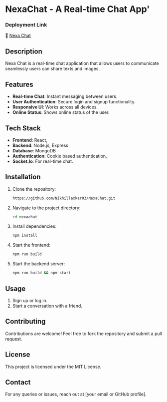 # NexaChat - A Real-time Chat App'

### **Deployment Link**  
🔗 [Nexa Chat](https://nexachat.onrender.com/)  

## Description
Nexa Chat is a real-time chat application that allows users to communicate seamlessly users can share texts and images.

## Features
- **Real-time Chat**: Instant messaging between users.
- **User Authentication**: Secure login and signup functionality.
- **Responsive UI**: Works across all devices.
- **Online Status**: Shows online status of the user.

## Tech Stack
- **Frontend**: React,
- **Backend**: Node.js, Express
- **Database**: MongoDB 
- **Authentication**: Cookie based authentication,
- **Socket.Io**: For real-time chat.

## Installation
1. Clone the repository:
   ```bash
   https://github.com/Nikhillaxkar03/NexaChat.git
   ```
2. Navigate to the project directory:
   ```bash
   cd nexachat
   ```
3. Install dependencies:
   ```bash
   npm install
   ```
4. Start the frontend:
   ```bash
   npm run build
   ```
5. Start the backend server:
   ```bash
   npm run build && npm start
   ```

## Usage
1. Sign up or log in.
2. Start a conversation with a friend.

## Contributing
Contributions are welcome! Feel free to fork the repository and submit a pull request.

## License
This project is licensed under the MIT License.

## Contact
For any queries or issues, reach out at [your email or GitHub profile].

